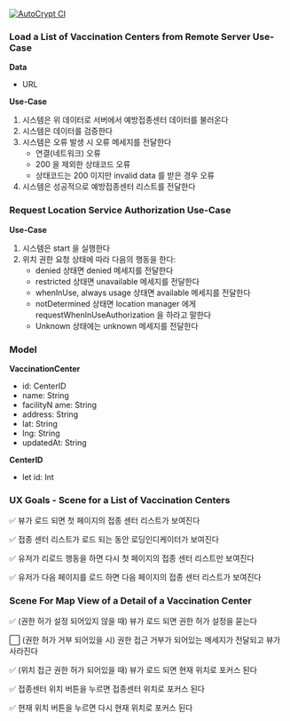 [![AutoCrypt CI](https://github.com/klioop/AutoCrypt-Assignment/actions/workflows/actions.yml/badge.svg)](https://github.com/klioop/AutoCrypt-Assignment/actions/workflows/actions.yml)

### Load a List of Vaccination Centers from Remote Server Use-Case

**Data**

* URL

**Use-Case**

1. 시스템은 위 데이터로 서버에서 예방접종센터 데이터를 불러온다
2. 시스템은 데이터를 검증한다
3. 시스템은 오류 발생 시 오류 메세지를 전달한다
   - 연결(네트워크) 오류
   - 200 을 제외한 상태코드 오류
   - 상태코드는 200 이지만 invalid data 를 받은 경우 오류
4. 시스템은 성공적으로 예방접종센터 리스트를 전달한다



### Request Location Service Authorization Use-Case

**Use-Case**

1. 시스템은 start 을 실행한다
2. 위치 권한 요청 상태에 따라 다음의 행동을 한다:
   - denied 상태면 denied 메세지를 전달한다
   - restricted 상태면 unavailable 메세지를 전달한다
   - whenInUse, always usage 상태면 available 메세지를 전달한다
   - notDetermined 상태면 location manager 에게 requestWhenInUseAuthorization 을 하라고 말한다
   - Unknown 상태에는 unknown 메세지를 전달한다



### Model

**VaccinationCenter**

* id: CenterID
* name: String
* facilityN ame: String
* address: String
* lat: String
* lng: String
* updatedAt: String

**CenterID**

* let id: Int



### UX Goals - Scene for a List of Vaccination Centers

✅ 뷰가 로드 되면 첫 페이지의 접종 센터 리스트가 보여진다

✅ 접종 센터 리스트가 로드 되는 동안 로딩인디케이터가 보여진다

✅ 유저가 리로드 행동을 하면 다시 첫 페이지의 접종 센터 리스트만 보여진다

✅ 유저가 다음 페이지를 로드 하면 다음 페이지의 접종 센터 리스트가 보여진다



### Scene For Map View of a Detail of a Vaccination Center

✅ (권한 허가 설정 되어있지 않을 때) 뷰가 로드 되면 권한 허가 설정을 묻는다

⬜️ (권한 허가 거부 되어있을 시) 권한 접근 거부가 되어있는 메세지가 전달되고 뷰가 사라진다

✅ (위치 접근 권한 허가 되어있을 때) 뷰가 로드 되면 현재 위치로 포커스 된다

✅ 접종센터 위치 버튼을 누르면 접종센터 위치로 포커스 된다

✅ 현재 위치 버튼을 누르면 다시 현재 위치로 포커스 된다

